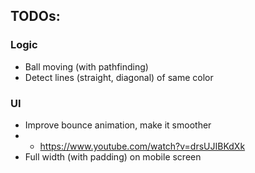## TODOs:

### Logic
- Ball moving (with pathfinding)
- Detect lines (straight, diagonal) of same color

### UI
- Improve bounce animation, make it smoother
- - https://www.youtube.com/watch?v=drsUJIBKdXk
- Full width (with padding) on mobile screen
